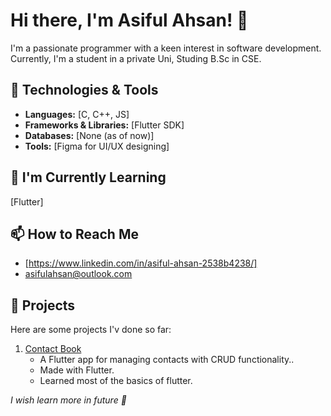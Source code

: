 # Hi there, I'm Asiful Ahsan! 👋

I'm a passionate programmer with a keen interest in software development. Currently, I'm a student in a private Uni, Studing B.Sc in CSE.

## 🔧 Technologies & Tools

- **Languages:** [C, C++, JS]
- **Frameworks & Libraries:** [Flutter SDK]
- **Databases:** [None (as of now)]
- **Tools:** [Figma for UI/UX designing]

## 🌱 I'm Currently Learning

[Flutter]

## 📫 How to Reach Me

- [https://www.linkedin.com/in/asiful-ahsan-2538b4238/]
- asifulahsan@outlook.com


## 🚀 Projects

Here are some projects I'v done so far:

1. [Contact Book](https://github.com/AsifulAhsan/FlutterContactApp)
   - A Flutter app for managing contacts with CRUD functionality..
   - Made with Flutter.
   - Learned most of the basics of flutter.

_I wish learn more in future 🙂_

<!---
AsifulAhsan/AsifulAhsan is a ✨ special ✨ repository because its `README.md` (this file) appears on your GitHub profile.
You can click the Preview link to take a look at your changes.
--->
